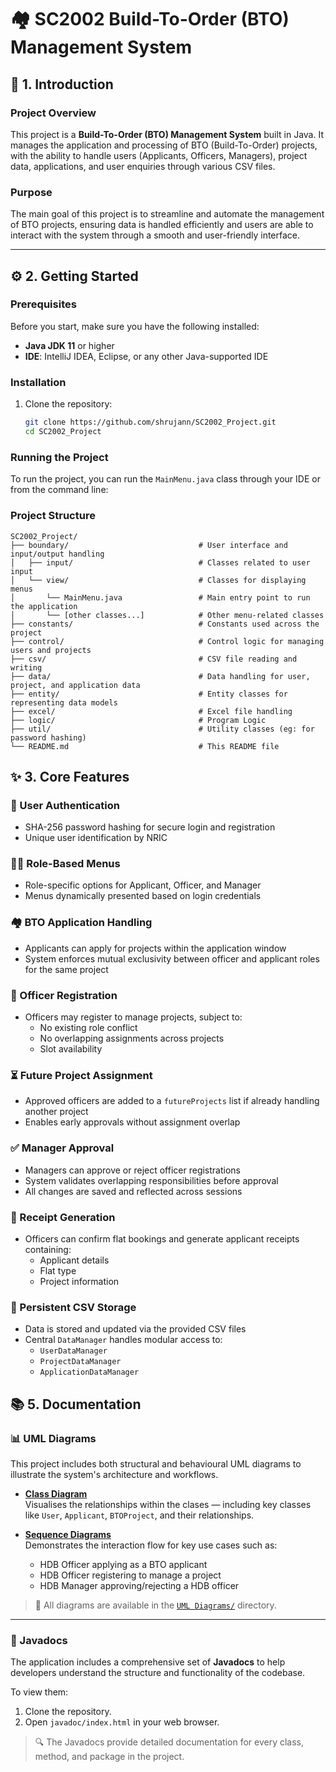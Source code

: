 # 🏘️ SC2002 Build-To-Order (BTO) Management System

## 📌 1. Introduction

### Project Overview

This project is a **Build-To-Order (BTO) Management System** built in Java. It manages the application and processing of BTO (Build-To-Order) projects, with the ability to handle users (Applicants, Officers, Managers), project data, applications, and user enquiries through various CSV files.

### Purpose

The main goal of this project is to streamline and automate the management of BTO projects, ensuring data is handled efficiently and users are able to interact with the system through a smooth and user-friendly interface.

---

## ⚙️ 2. Getting Started

### Prerequisites

Before you start, make sure you have the following installed:

- **Java JDK 11** or higher
- **IDE**: IntelliJ IDEA, Eclipse, or any other Java-supported IDE

### Installation

1. Clone the repository:

    ```bash
    git clone https://github.com/shrujann/SC2002_Project.git
    cd SC2002_Project
    ```

### Running the Project

To run the project, you can run the `MainMenu.java` class through your IDE or from the command line:

### Project Structure

```
SC2002_Project/
├── boundary/                             # User interface and input/output handling
│   ├── input/                            # Classes related to user input
│   └── view/                             # Classes for displaying menus
│       └── MainMenu.java                 # Main entry point to run the application
│       └── [other classes...]            # Other menu-related classes
├── constants/                            # Constants used across the project
├── control/                              # Control logic for managing users and projects
├── csv/                                  # CSV file reading and writing
├── data/                                 # Data handling for user, project, and application data
├── entity/                               # Entity classes for representing data models
├── excel/                                # Excel file handling
├── logic/                                # Program Logic
├── util/                                 # Utility classes (eg: for password hashing)
└── README.md                             # This README file

```
## ✨ 3. Core Features

### 🔐 User Authentication
- SHA-256 password hashing for secure login and registration  
- Unique user identification by NRIC

### 🧑‍💼 Role-Based Menus
- Role-specific options for Applicant, Officer, and Manager  
- Menus dynamically presented based on login credentials

### 🏘️ BTO Application Handling
- Applicants can apply for projects within the application window  
- System enforces mutual exclusivity between officer and applicant roles for the same project

### 🧾 Officer Registration
- Officers may register to manage projects, subject to:
  - No existing role conflict  
  - No overlapping assignments across projects  
  - Slot availability

### ⏳ Future Project Assignment
- Approved officers are added to a `futureProjects` list if already handling another project  
- Enables early approvals without assignment overlap

### ✅ Manager Approval
- Managers can approve or reject officer registrations  
- System validates overlapping responsibilities before approval  
- All changes are saved and reflected across sessions

### 📄 Receipt Generation
- Officers can confirm flat bookings and generate applicant receipts containing:
  - Applicant details  
  - Flat type  
  - Project information

### 💾 Persistent CSV Storage
- Data is stored and updated via the provided CSV files  
- Central `DataManager` handles modular access to:
  - `UserDataManager`  
  - `ProjectDataManager`  
  - `ApplicationDataManager`

## 📚 5. Documentation

### 📊 UML Diagrams

This project includes both structural and behavioural UML diagrams to illustrate the system's architecture and workflows.

- **[Class Diagram](https://github.com/shrujann/SC2002_Project/tree/main/UML%20Diagrams/Class%20Diagram)**  
  Visualises the relationships within the clases — including key classes like `User`, `Applicant`, `BTOProject`, and their relationships.

- **[Sequence Diagrams](https://github.com/shrujann/SC2002_Project/tree/main/UML%20Diagrams/Sequence%20Diagrams)**  
  Demonstrates the interaction flow for key use cases such as:
  - HDB Officer applying as a BTO applicant
  - HDB Officer registering to manage a project
  - HDB Manager approving/rejecting a HDB officer


> 📂 All diagrams are available in the [`UML Diagrams/`](https://github.com/shrujann/SC2002_Project/tree/main/UML%20Diagrams) directory.

---

### 📄 Javadocs

The application includes a comprehensive set of **Javadocs** to help developers understand the structure and functionality of the codebase.

To view them:

1. Clone the repository.
2. Open `javadoc/index.html` in your web browser.

> 🔍 The Javadocs provide detailed documentation for every class, method, and package in the project.
